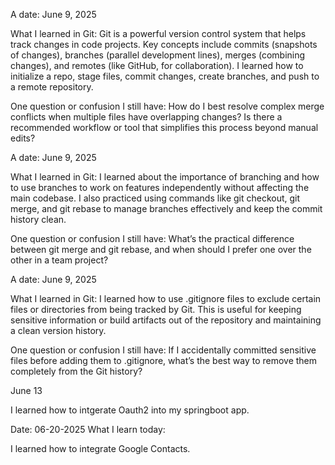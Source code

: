 A date:
June 9, 2025

What I learned in Git:
Git is a powerful version control system that helps track changes in code projects. Key concepts include commits (snapshots of changes), branches (parallel development lines), merges (combining changes), and remotes (like GitHub, for collaboration). I learned how to initialize a repo, stage files, commit changes, create branches, and push to a remote repository.

One question or confusion I still have:
How do I best resolve complex merge conflicts when multiple files have overlapping changes? Is there a recommended workflow or tool that simplifies this process beyond manual edits?

A date:
June 9, 2025

What I learned in Git:
I learned about the importance of branching and how to use branches to work on features independently without affecting the main codebase. I also practiced using commands like git checkout, git merge, and git rebase to manage branches effectively and keep the commit history clean.

One question or confusion I still have:
What’s the practical difference between git merge and git rebase, and when should I prefer one over the other in a team project?

A date:
June 9, 2025

What I learned in Git:
I learned how to use .gitignore files to exclude certain files or directories from being tracked by Git. This is useful for keeping sensitive information or build artifacts out of the repository and maintaining a clean version history.

One question or confusion I still have:
If I accidentally committed sensitive files before adding them to .gitignore, what’s the best way to remove them completely from the Git history?


June 13

I learned how to intgerate Oauth2 into my springboot app.

Date: 06-20-2025
What I learn today:

I learned how to integrate Google Contacts.

